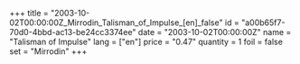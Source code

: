 +++
title = "2003-10-02T00:00:00Z_Mirrodin_Talisman_of_Impulse_[en]_false"
id = "a00b65f7-70d0-4bbd-ac13-be24cc3374ee"
date = "2003-10-02T00:00:00Z"
name = "Talisman of Impulse"
lang = ["en"]
price = "0.47"
quantity = 1
foil = false
set = "Mirrodin"
+++
